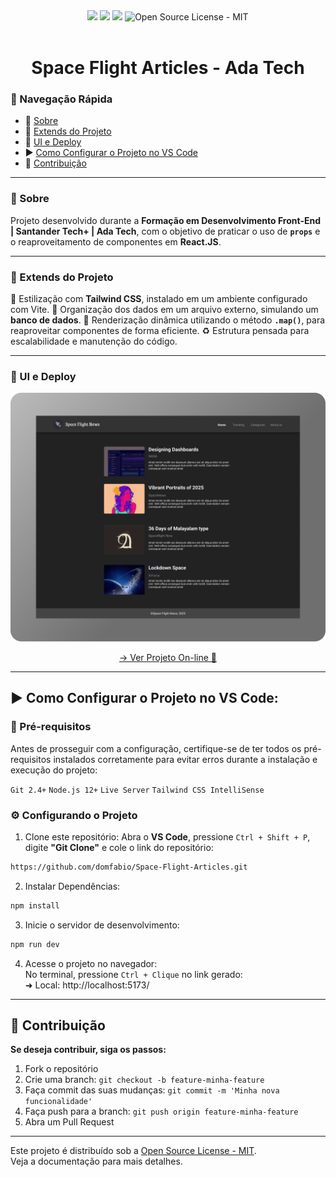 <div align="center">
<img src="https://img.shields.io/static/v1?label=React&message=framework&color=61DAFB&style=for-the-badge&logo=react"/>
<img src="https://img.shields.io/static/v1?label=Tailwind&message=CSS&color=1DA9BB&style=for-the-badge&logo=tailwindcss"/>
<img src="http://img.shields.io/static/v1?label=STATUS&message=CONCLUIDO&color=GREEN&style=for-the-badge"/>
<img src="https://img.shields.io/badge/License-MIT-2ecc71?style=for-the-badge&logo=open-source-initiative&logoColor=white" alt="Open Source License - MIT">
</div>

<br>

<h1 align="center">Space Flight Articles - Ada Tech</h1>


### 🧭 Navegação Rápida

- 📝 [Sobre](#-sobre)
- 🧪 [Extends do Projeto](#-extends-do-projeto)
- 🚀 [UI e Deploy](#-ui-e-deploy)
- ▶️ [Como Configurar o Projeto no VS Code](#️-como-configurar-o-projeto-no-vs-code)
- 🤝 [Contribuição](#-contribuição)

---

### 📝 Sobre
Projeto desenvolvido durante a **Formação em Desenvolvimento Front-End | Santander Tech+ | Ada Tech**, com o objetivo de praticar o uso de **`props`** e o reaproveitamento de componentes em **React.JS**.

---
### 🧪 Extends do Projeto
🎨 Estilização com **Tailwind CSS**, instalado em um ambiente configurado com Vite.
📁 Organização dos dados em um arquivo externo, simulando um **banco de dados**.
🔁 Renderização dinâmica utilizando o método **`.map()`**, para reaproveitar componentes de forma eficiente.
♻️ Estrutura pensada para escalabilidade e manutenção do código.

---

### 🚀 UI e Deploy
<div align="center">
<p >
  <img src="./src/assets/screen.png" width="650px" alt="Captura de tela do projeto" style="border: none;">
</p>

[→ Ver Projeto On-line 🔗](https://study-ui-tailwind.vercel.app/)

</div>

---


## ▶️ Como Configurar o Projeto no VS Code:

### 📌 Pré-requisitos
Antes de prosseguir com a configuração, certifique-se de ter todos os pré-requisitos instalados corretamente para evitar erros durante a instalação e execução do projeto:

`Git 2.4+` `Node.js 12+` `Live Server` `Tailwind CSS IntelliSense`


### ⚙️ Configurando o Projeto

1. Clone este repositório:
Abra o **VS Code**, pressione `Ctrl + Shift + P`, digite **"Git Clone"** e cole o link do repositório:
```sh
https://github.com/domfabio/Space-Flight-Articles.git
```
2. Instalar Dependências:
```sh
npm install
```
3. Inicie o servidor de desenvolvimento:
```sh
npm run dev
```
4. Acesse o projeto no navegador:<br>
No terminal, pressione `Ctrl + Clique` no link gerado:<br>
 ➜  Local:   http://localhost:5173/

---

## 🤝 Contribuição
**Se deseja contribuir, siga os passos:**
1. Fork o repositório
2. Crie uma branch: `git checkout -b feature-minha-feature`
3. Faça commit das suas mudanças: `git commit -m 'Minha nova funcionalidade'`
4. Faça push para a branch: `git push origin feature-minha-feature`
5. Abra um Pull Request

---

Este projeto é distribuído sob a [Open Source License - MIT](https://opensource.org/licenses/MIT). <br>Veja a documentação para mais detalhes.


